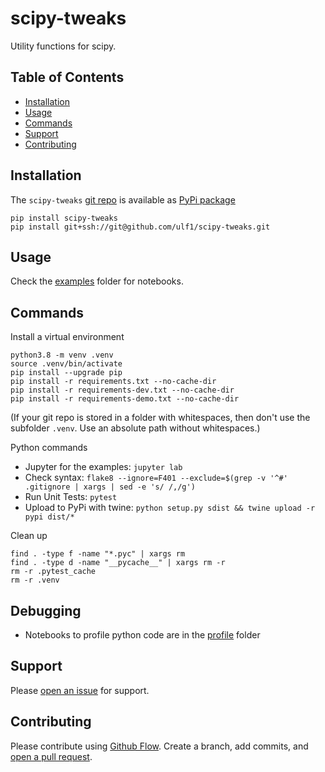 # scipy-tweaks
Utility functions for scipy.


## Table of Contents
* [Installation](#installation)
* [Usage](#usage)
* [Commands](#commands)
* [Support](#support)
* [Contributing](#contributing)


## Installation
The `scipy-tweaks` [git repo](http://github.com/ulf1/scipy-tweaks) is available as [PyPi package](https://pypi.org/project/scipy-tweaks)

```
pip install scipy-tweaks
pip install git+ssh://git@github.com/ulf1/scipy-tweaks.git
```


## Usage
Check the [examples](http://github.com/ulf1/scipy-tweaks/examples) folder for notebooks.


## Commands
Install a virtual environment

```
python3.8 -m venv .venv
source .venv/bin/activate
pip install --upgrade pip
pip install -r requirements.txt --no-cache-dir
pip install -r requirements-dev.txt --no-cache-dir
pip install -r requirements-demo.txt --no-cache-dir
```

(If your git repo is stored in a folder with whitespaces, then don't use the subfolder `.venv`. Use an absolute path without whitespaces.)

Python commands

* Jupyter for the examples: `jupyter lab`
* Check syntax: `flake8 --ignore=F401 --exclude=$(grep -v '^#' .gitignore | xargs | sed -e 's/ /,/g')`
* Run Unit Tests: `pytest`
* Upload to PyPi with twine: `python setup.py sdist && twine upload -r pypi dist/*`

Clean up 

```
find . -type f -name "*.pyc" | xargs rm
find . -type d -name "__pycache__" | xargs rm -r
rm -r .pytest_cache
rm -r .venv
```


## Debugging
* Notebooks to profile python code are in the [profile](http://github.com/ulf1/scipy-tweaks/profile) folder


## Support
Please [open an issue](https://github.com/ulf1/scipy-tweaks/issues/new) for support.


## Contributing
Please contribute using [Github Flow](https://guides.github.com/introduction/flow/). Create a branch, add commits, and [open a pull request](https://github.com/ulf1/scipy-tweaks/compare/).
